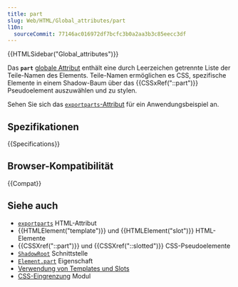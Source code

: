```yaml
---
title: part
slug: Web/HTML/Global_attributes/part
l10n:
  sourceCommit: 77146ac016972df7bcfc3b0a2aa3b3c85eecc3df
---
```


{{HTMLSidebar("Global_attributes")}}

Das **`part`** [globale Attribut](/de/docs/Web/HTML/Global_attributes) enthält eine durch Leerzeichen getrennte Liste der Teile-Namen des Elements. Teile-Namen ermöglichen es CSS, spezifische Elemente in einem Shadow-Baum über das {{CSSxRef("::part")}} Pseudoelement auszuwählen und zu stylen.

Sehen Sie sich das [`exportparts`-Attribut](/de/docs/Web/HTML/Global_attributes/exportparts) für ein Anwendungsbeispiel an.

## Spezifikationen

{{Specifications}}

## Browser-Kompatibilität

{{Compat}}

## Siehe auch

- [`exportparts`](/de/docs/Web/HTML/Global_attributes/exportparts) HTML-Attribut
- {{HTMLElement("template")}} und {{HTMLElement("slot")}} HTML-Elemente
- {{CSSXref("::part")}} und {{CSSXref("::slotted")}} CSS-Pseudoelemente
- [`ShadowRoot`](/de/docs/Web/API/ShadowRoot) Schnittstelle
- [`Element.part`](/de/docs/Web/API/Element/part) Eigenschaft
- [Verwendung von Templates und Slots](/de/docs/Web/API/Web_components/Using_templates_and_slots)
- [CSS-Eingrenzung](/de/docs/Web/CSS/CSS_scoping) Modul
